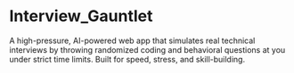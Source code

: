 # Interview_Gauntlet
A high-pressure, AI-powered web app that simulates real technical interviews by throwing randomized coding and behavioral questions at you under strict time limits. Built for speed, stress, and skill-building.
